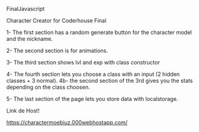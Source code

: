 FinalJavascript

Character Creator for Coderhouse Final

1- The first section has a random generate button for the character model and the nickname.

2- The second section is for animations.

3- The third section shows lvl and exp with class constructor

4- The fourth section lets you choose a class with an input (2 hidden classes + 3 normal).
4b- the second section of the 3rd gives you the stats depending on the class choosen.

5- The last section of the page lets you store data with localstorage.

Link de Host!

https://charactermoebiuz.000webhostapp.com/
